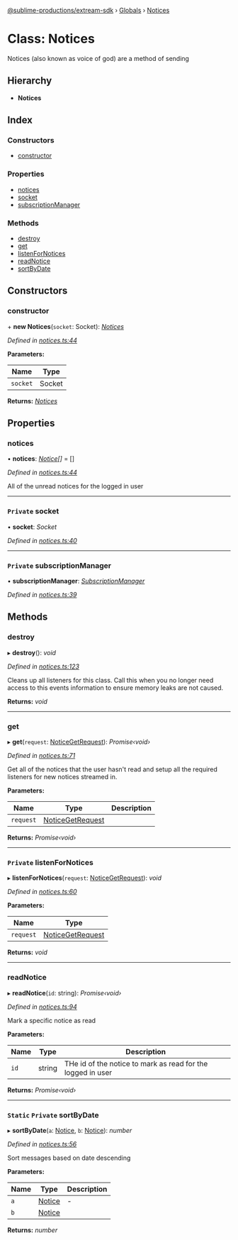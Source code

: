[@sublime-productions/extream-sdk](../README.md) › [Globals](../globals.md) › [Notices](notices.md)

# Class: Notices

Notices (also known as voice of god) are a method of sending

## Hierarchy

* **Notices**

## Index

### Constructors

* [constructor](notices.md#constructor)

### Properties

* [notices](notices.md#notices)
* [socket](notices.md#private-socket)
* [subscriptionManager](notices.md#private-subscriptionmanager)

### Methods

* [destroy](notices.md#destroy)
* [get](notices.md#get)
* [listenForNotices](notices.md#private-listenfornotices)
* [readNotice](notices.md#readnotice)
* [sortByDate](notices.md#static-private-sortbydate)

## Constructors

###  constructor

\+ **new Notices**(`socket`: Socket): *[Notices](notices.md)*

*Defined in [notices.ts:44](https://github.com/Extream-SaaS/ex-sdk/blob/be861a6/src/notices.ts#L44)*

**Parameters:**

Name | Type |
------ | ------ |
`socket` | Socket |

**Returns:** *[Notices](notices.md)*

## Properties

###  notices

• **notices**: *[Notice](../interfaces/notice.md)[]* = []

*Defined in [notices.ts:44](https://github.com/Extream-SaaS/ex-sdk/blob/be861a6/src/notices.ts#L44)*

All of the unread notices for the logged in user

___

### `Private` socket

• **socket**: *Socket*

*Defined in [notices.ts:40](https://github.com/Extream-SaaS/ex-sdk/blob/be861a6/src/notices.ts#L40)*

___

### `Private` subscriptionManager

• **subscriptionManager**: *[SubscriptionManager](subscriptionmanager.md)*

*Defined in [notices.ts:39](https://github.com/Extream-SaaS/ex-sdk/blob/be861a6/src/notices.ts#L39)*

## Methods

###  destroy

▸ **destroy**(): *void*

*Defined in [notices.ts:123](https://github.com/Extream-SaaS/ex-sdk/blob/be861a6/src/notices.ts#L123)*

Cleans up all listeners for this class. Call this when you no longer need access to this events information to ensure memory leaks are not caused.

**Returns:** *void*

___

###  get

▸ **get**(`request`: [NoticeGetRequest](../interfaces/noticegetrequest.md)): *Promise‹void›*

*Defined in [notices.ts:71](https://github.com/Extream-SaaS/ex-sdk/blob/be861a6/src/notices.ts#L71)*

Get all of the notices that the user hasn't read and setup all the required listeners for new notices streamed in.

**Parameters:**

Name | Type | Description |
------ | ------ | ------ |
`request` | [NoticeGetRequest](../interfaces/noticegetrequest.md) |   |

**Returns:** *Promise‹void›*

___

### `Private` listenForNotices

▸ **listenForNotices**(`request`: [NoticeGetRequest](../interfaces/noticegetrequest.md)): *void*

*Defined in [notices.ts:60](https://github.com/Extream-SaaS/ex-sdk/blob/be861a6/src/notices.ts#L60)*

**Parameters:**

Name | Type |
------ | ------ |
`request` | [NoticeGetRequest](../interfaces/noticegetrequest.md) |

**Returns:** *void*

___

###  readNotice

▸ **readNotice**(`id`: string): *Promise‹void›*

*Defined in [notices.ts:94](https://github.com/Extream-SaaS/ex-sdk/blob/be861a6/src/notices.ts#L94)*

Mark a specific notice as read

**Parameters:**

Name | Type | Description |
------ | ------ | ------ |
`id` | string | THe id of the notice to mark as read for the logged in user  |

**Returns:** *Promise‹void›*

___

### `Static` `Private` sortByDate

▸ **sortByDate**(`a`: [Notice](../interfaces/notice.md), `b`: [Notice](../interfaces/notice.md)): *number*

*Defined in [notices.ts:56](https://github.com/Extream-SaaS/ex-sdk/blob/be861a6/src/notices.ts#L56)*

Sort messages based on date descending

**Parameters:**

Name | Type | Description |
------ | ------ | ------ |
`a` | [Notice](../interfaces/notice.md) | - |
`b` | [Notice](../interfaces/notice.md) |   |

**Returns:** *number*

